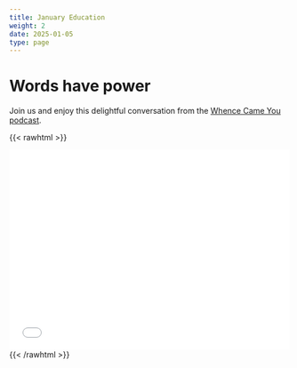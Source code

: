```yaml
---
title: January Education
weight: 2
date: 2025-01-05
type: page
---
```


# Words have power

Join us and enjoy this delightful conversation from the [Whence Came You podcast](https://wcypodcast.com).

{{< rawhtml >}}
<iframe title="Libsyn Player" style="border: none" src="//html5-player.libsyn.com/embed/destination/id/72039/height/360/theme/legacy/thumbnail/yes/direction/backward/no-cache/true/" height="360" width="100%" scrolling="no"  allowfullscreen webkitallowfullscreen mozallowfullscreen oallowfullscreen msallowfullscreen></iframe>
{{< /rawhtml >}}

